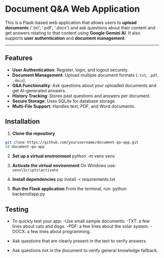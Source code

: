 # Document Q&A Web Application

This is a Flask-based web application that allows users to **upload documents** ('.txt', '.pdf', '.docx') and ask questions about their content and get answers relating to that content using **Google Gemini AI**. It also supports **user authentication** and **document management**.

---
## Features

- **User Authentication**: Register, login, and logout securely.
- **Document Management**: Upload multiple document formats (`.txt`, `.pdf`, `.docx`).
- **Q&A Functionality**: Ask questions about your uploaded documents and get AI-generated answers.
- **History Tracking**: Stores past questions and answers per document.
- **Secure Storage**: Uses SQLite for database storage.
- **Multi-File Support**: Handles text, PDF, and Word documents.

## Installation

1. **Clone the repository**
```bash
git clone https://github.com/yourusername/document-qa-app.git
cd document-qa-app
```

2. **Set up a virtual environment**
    python -m venv venv

3. **Activate the virtual environment** 
    On Windows use: `venv\Scripts\activate`

4. **Install dependencies**
    pip install -r requirements.txt

5. **Run the Flask application**
    From the terminal, run:
    python backend/app.py

## Testing

- To quickly test your app:
    -Use small sample documents:
        -TXT: a few lines about cats and dogs.
        -PDF: a few lines about the solar system.
        -DOCX: a few lines about programming.

- Ask questions that are clearly present in the text to verify answers.

- Ask questions not in the document to verify general knowledge fallback.
